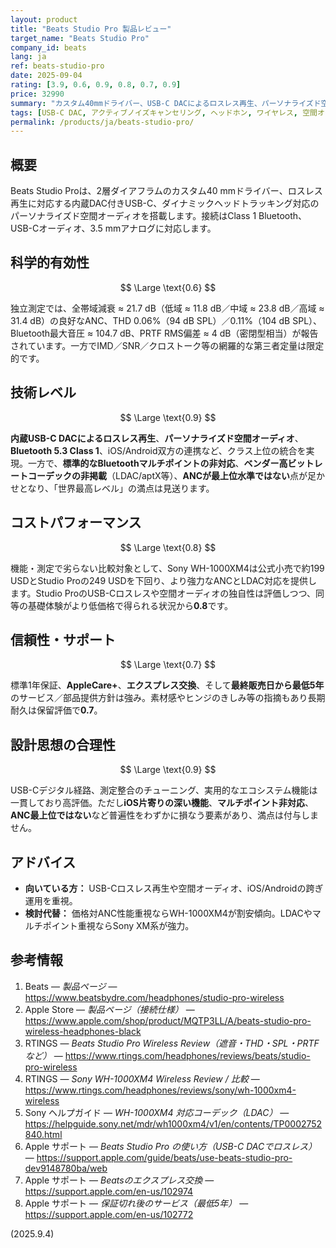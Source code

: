 ```yaml
---
layout: product
title: "Beats Studio Pro 製品レビュー"
target_name: "Beats Studio Pro"
company_id: beats
lang: ja
ref: beats-studio-pro
date: 2025-09-04
rating: [3.9, 0.6, 0.9, 0.8, 0.7, 0.9]
price: 32990
summary: "カスタム40mmドライバー、USB-C DACによるロスレス再生、パーソナライズド空間オーディオを備えたオーバーイヤーANCヘッドホン。技術統合は優秀ですが、いくつかの欠落により満点は見送り。"
tags: [USB-C DAC, アクティブノイズキャンセリング, ヘッドホン, ワイヤレス, 空間オーディオ]
permalink: /products/ja/beats-studio-pro/
---
```

## 概要

Beats Studio Proは、2層ダイアフラムのカスタム40 mmドライバー、ロスレス再生に対応する内蔵DAC付きUSB-C、ダイナミックヘッドトラッキング対応のパーソナライズド空間オーディオを搭載します。接続はClass 1 Bluetooth、USB-Cオーディオ、3.5 mmアナログに対応します。

## 科学的有効性

$$ \Large \text{0.6} $$

独立測定では、全帯域減衰 ≈ 21.7 dB（低域 ≈ 11.8 dB／中域 ≈ 23.8 dB／高域 ≈ 31.4 dB）の良好なANC、THD 0.06%（94 dB SPL）／0.11%（104 dB SPL）、Bluetooth最大音圧 ≈ 104.7 dB、PRTF RMS偏差 ≈ 4 dB（密閉型相当）が報告されています。一方でIMD／SNR／クロストーク等の網羅的な第三者定量は限定的です。

## 技術レベル

$$ \Large \text{0.9} $$

**内蔵USB-C DACによるロスレス再生**、**パーソナライズド空間オーディオ**、**Bluetooth 5.3 Class 1**、iOS/Android双方の連携など、クラス上位の統合を実現。一方で、**標準的なBluetoothマルチポイントの非対応**、**ベンダー高ビットレートコーデックの非掲載**（LDAC/aptX等）、**ANCが最上位水準ではない**点が足かせとなり、「世界最高レベル」の満点は見送ります。

## コストパフォーマンス

$$ \Large \text{0.8} $$

機能・測定で劣らない比較対象として、Sony WH-1000XM4は公式小売で約199 USDとStudio Proの249 USDを下回り、より強力なANCとLDAC対応を提供します。Studio ProのUSB-Cロスレスや空間オーディオの独自性は評価しつつ、同等の基礎体験がより低価格で得られる状況から**0.8**です。

## 信頼性・サポート

$$ \Large \text{0.7} $$

標準1年保証、**AppleCare+**、**エクスプレス交換**、そして**最終販売日から最低5年**のサービス／部品提供方針は強み。素材感やヒンジのきしみ等の指摘もあり長期耐久は保留評価で**0.7**。

## 設計思想の合理性

$$ \Large \text{0.9} $$

USB-Cデジタル経路、測定整合のチューニング、実用的なエコシステム機能は一貫しており高評価。ただし**iOS片寄りの深い機能**、**マルチポイント非対応**、**ANC最上位ではない**など普遍性をわずかに損なう要素があり、満点は付与しません。

## アドバイス

- **向いている方：** USB-Cロスレス再生や空間オーディオ、iOS/Androidの跨ぎ運用を重視。  
- **検討代替：** 価格対ANC性能重視ならWH-1000XM4が割安傾向。LDACやマルチポイント重視ならSony XM系が強力。

## 参考情報

1. Beats — *製品ページ* — https://www.beatsbydre.com/headphones/studio-pro-wireless  
2. Apple Store — *製品ページ（接続仕様）* — https://www.apple.com/shop/product/MQTP3LL/A/beats-studio-pro-wireless-headphones-black  
3. RTINGS — *Beats Studio Pro Wireless Review（遮音・THD・SPL・PRTFなど）* — https://www.rtings.com/headphones/reviews/beats/studio-pro-wireless  
4. RTINGS — *Sony WH-1000XM4 Wireless Review / 比較* — https://www.rtings.com/headphones/reviews/sony/wh-1000xm4-wireless  
5. Sony ヘルプガイド — *WH-1000XM4 対応コーデック（LDAC）* — https://helpguide.sony.net/mdr/wh1000xm4/v1/en/contents/TP0002752840.html  
6. Apple サポート — *Beats Studio Pro の使い方（USB-C DACでロスレス）* — https://support.apple.com/guide/beats/use-beats-studio-pro-dev9148780ba/web  
7. Apple サポート — *Beatsのエクスプレス交換* — https://support.apple.com/en-us/102974  
8. Apple サポート — *保証切れ後のサービス（最低5年）* — https://support.apple.com/en-us/102772


(2025.9.4)